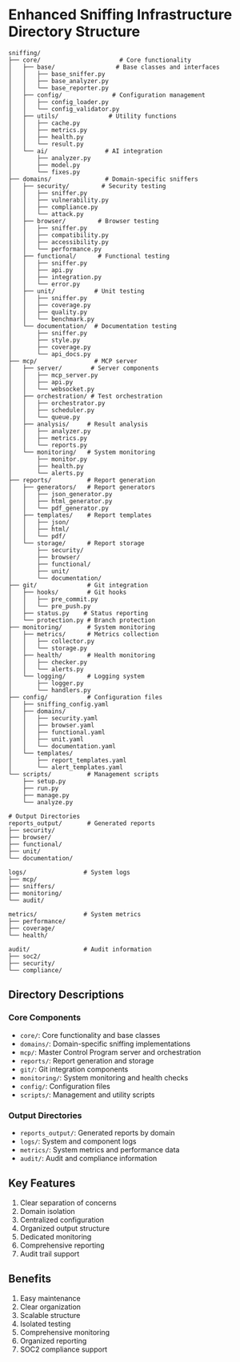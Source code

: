 # Enhanced Sniffing Infrastructure Directory Structure

```
sniffing/
├── core/                      # Core functionality
│   ├── base/                 # Base classes and interfaces
│   │   ├── base_sniffer.py
│   │   ├── base_analyzer.py
│   │   └── base_reporter.py
│   ├── config/              # Configuration management
│   │   ├── config_loader.py
│   │   └── config_validator.py
│   ├── utils/              # Utility functions
│   │   ├── cache.py
│   │   ├── metrics.py
│   │   ├── health.py
│   │   └── result.py
│   └── ai/                # AI integration
│       ├── analyzer.py
│       ├── model.py
│       └── fixes.py
├── domains/               # Domain-specific sniffers
│   ├── security/         # Security testing
│   │   ├── sniffer.py
│   │   ├── vulnerability.py
│   │   ├── compliance.py
│   │   └── attack.py
│   ├── browser/         # Browser testing
│   │   ├── sniffer.py
│   │   ├── compatibility.py
│   │   ├── accessibility.py
│   │   └── performance.py
│   ├── functional/      # Functional testing
│   │   ├── sniffer.py
│   │   ├── api.py
│   │   ├── integration.py
│   │   └── error.py
│   ├── unit/           # Unit testing
│   │   ├── sniffer.py
│   │   ├── coverage.py
│   │   ├── quality.py
│   │   └── benchmark.py
│   └── documentation/  # Documentation testing
│       ├── sniffer.py
│       ├── style.py
│       ├── coverage.py
│       └── api_docs.py
├── mcp/                # MCP server
│   ├── server/        # Server components
│   │   ├── mcp_server.py
│   │   ├── api.py
│   │   └── websocket.py
│   ├── orchestration/ # Test orchestration
│   │   ├── orchestrator.py
│   │   ├── scheduler.py
│   │   └── queue.py
│   ├── analysis/     # Result analysis
│   │   ├── analyzer.py
│   │   ├── metrics.py
│   │   └── reports.py
│   └── monitoring/   # System monitoring
│       ├── monitor.py
│       ├── health.py
│       └── alerts.py
├── reports/          # Report generation
│   ├── generators/   # Report generators
│   │   ├── json_generator.py
│   │   ├── html_generator.py
│   │   └── pdf_generator.py
│   ├── templates/    # Report templates
│   │   ├── json/
│   │   ├── html/
│   │   └── pdf/
│   └── storage/      # Report storage
│       ├── security/
│       ├── browser/
│       ├── functional/
│       ├── unit/
│       └── documentation/
├── git/              # Git integration
│   ├── hooks/        # Git hooks
│   │   ├── pre_commit.py
│   │   └── pre_push.py
│   ├── status.py    # Status reporting
│   └── protection.py # Branch protection
├── monitoring/       # System monitoring
│   ├── metrics/      # Metrics collection
│   │   ├── collector.py
│   │   └── storage.py
│   ├── health/       # Health monitoring
│   │   ├── checker.py
│   │   └── alerts.py
│   └── logging/      # Logging system
│       ├── logger.py
│       └── handlers.py
├── config/           # Configuration files
│   ├── sniffing_config.yaml
│   ├── domains/
│   │   ├── security.yaml
│   │   ├── browser.yaml
│   │   ├── functional.yaml
│   │   ├── unit.yaml
│   │   └── documentation.yaml
│   └── templates/
│       ├── report_templates.yaml
│       └── alert_templates.yaml
└── scripts/          # Management scripts
    ├── setup.py
    ├── run.py
    ├── manage.py
    └── analyze.py

# Output Directories
reports_output/       # Generated reports
├── security/
├── browser/
├── functional/
├── unit/
└── documentation/

logs/                # System logs
├── mcp/
├── sniffers/
├── monitoring/
└── audit/

metrics/             # System metrics
├── performance/
├── coverage/
└── health/

audit/               # Audit information
├── soc2/
├── security/
└── compliance/
```

## Directory Descriptions

### Core Components
- `core/`: Core functionality and base classes
- `domains/`: Domain-specific sniffing implementations
- `mcp/`: Master Control Program server and orchestration
- `reports/`: Report generation and storage
- `git/`: Git integration components
- `monitoring/`: System monitoring and health checks
- `config/`: Configuration files
- `scripts/`: Management and utility scripts

### Output Directories
- `reports_output/`: Generated reports by domain
- `logs/`: System and component logs
- `metrics/`: System metrics and performance data
- `audit/`: Audit and compliance information

## Key Features
1. Clear separation of concerns
2. Domain isolation
3. Centralized configuration
4. Organized output structure
5. Dedicated monitoring
6. Comprehensive reporting
7. Audit trail support

## Benefits
1. Easy maintenance
2. Clear organization
3. Scalable structure
4. Isolated testing
5. Comprehensive monitoring
6. Organized reporting
7. SOC2 compliance support
